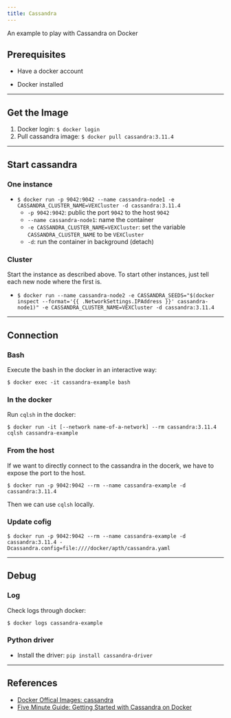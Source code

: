 ```yaml
---
title: Cassandra
---
```


An example to play with Cassandra on Docker

<!--more-->

## Prerequisites

- Have a docker account

- Docker installed

---

## Get the Image

1. Docker login: `$ docker login`
2. Pull cassandra image: `$ docker pull cassandra:3.11.4`

---

## Start cassandra

### One instance

- `$ docker run -p 9042:9042 --name cassandra-node1 -e CASSANDRA_CLUSTER_NAME=VEXCluster -d cassandra:3.11.4`
    - `-p 9042:9042`: public the port `9042` to the host `9042`
    - `--name cassandra-node1`: name the container
    - `-e CASSANDRA_CLUSTER_NAME=VEXCluster`: set the variable `CASSANDRA_CLUSTER_NAME` to be `VEXCluster`
    - `-d`: run the container in background (detach)

### Cluster

Start the instance as described above. To start other instances, just tell each new node where the first is.

- `$ docker run --name cassandra-node2 -e CASSANDRA_SEEDS="$(docker inspect --format='{{ .NetworkSettings.IPAddress }}' cassandra-node1)" -e CASSANDRA_CLUSTER_NAME=VEXCluster -d cassandra:3.11.4`

---

## Connection

### Bash

Execute the bash in the docker in an interactive way:

`$ docker exec -it cassandra-example bash`

### In the docker

Run `cqlsh` in the docker:

`$ docker run -it [--network name-of-a-network] --rm cassandra:3.11.4 cqlsh cassandra-example`

### From the host

If we want to directly connect to the cassandra in the docerk, we have to expose the port to the host.

`$ docker run -p 9042:9042 --rm --name cassandra-example -d cassandra:3.11.4`

Then we can use `cqlsh` locally.

### Update cofig

`$ docker run -p 9042:9042 --rm --name cassandra-example -d cassandra:3.11.4 -Dcassandra.config=file:////docker/apth/cassandra.yaml`

---

## Debug

### Log

Check logs through docker:

`$ docker logs cassandra-example`

### Python driver

- Install the driver: `pip install cassandra-driver`

---

## References

- [Docker Offical Images: cassandra](https://hub.docker.com/_/cassandra)
- [Five Minute Guide: Getting Started with Cassandra on Docker](https://medium.com/@michaeljpr/five-minute-guide-getting-started-with-cassandra-on-docker-4ef69c710d84)